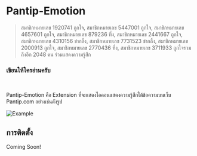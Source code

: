 Pantip-Emotion
==============

> สมาชิกหมายเลข 1920741 ถูกใจ, สมาชิกหมายเลข 5447001 ถูกใจ, สมาชิกหมายเลข 4657601 ถูกใจ, สมาชิกหมายเลข 879236 ทึ่ง, สมาชิกหมายเลข 2441667 ถูกใจ, สมาชิกหมายเลข 4310156 ขำกลิ้ง, สมาชิกหมายเลข 7731523 ขำกลิ้ง, สมาชิกหมายเลข 2000913 ถูกใจ, สมาชิกหมายเลข 2770436 ทึ่ง, สมาชิกหมายเลข 3711933 ถูกใจรวมถึงอีก 2048 คน ร่วมแสดงความรู้สึก

### เขียนให้ใครอ่านครับ

<br>

Pantip-Emotion คือ Extension ที่จะแสดงไอคอนแสดงความรู้สึกใต้ข้อความบนเว็บ Pantip.com อย่างเช่นดังรูป

![Example](http://i.imgur.com/qCbKiTu.png)


การติดตั้ง
-------

Coming Soon!

